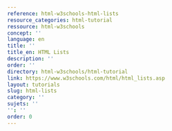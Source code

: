 ```yaml
---
reference: html-w3schools-html-lists
resource_categories: html-tutorial
ressource: html-w3schools
concept: ''
language: en
title: ''
title_en: HTML Lists
description: ''
order: ''
directory: html-w3schools/html-tutorial
link: https://www.w3schools.com/html/html_lists.asp
layout: tutorials
slug: html-lists
category: ''
sujets: ''
'': ''
order: 0
---
```

